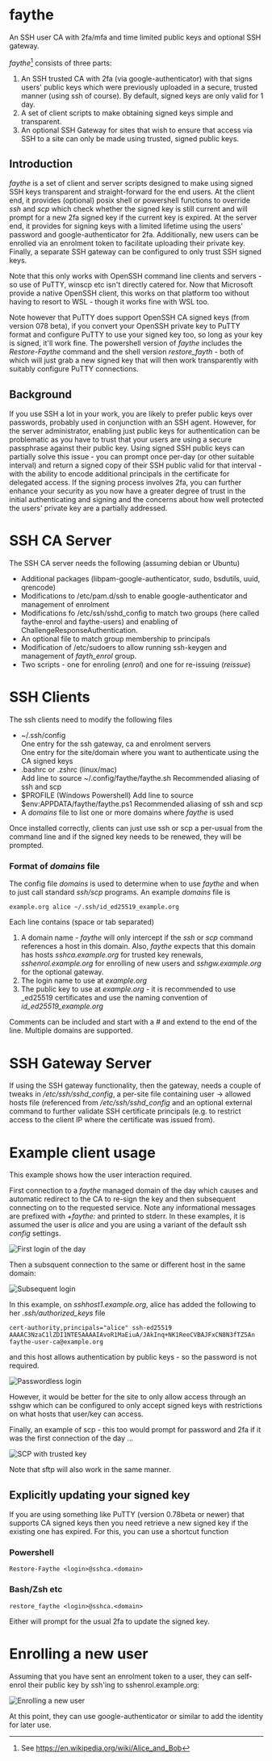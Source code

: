 # faythe
An SSH user CA with 2fa/mfa and time limited public keys and optional SSH gateway.

_faythe_[^1] consists of three parts:

1. An SSH trusted CA with 2fa (via google-authenticator) with that signs users' public keys which were previously uploaded in a secure, trusted manner (using ssh of course). By default, signed keys are only valid for 1 day.
2. A set of client scripts to make obtaining signed keys simple and transparent.
3. An optional SSH Gateway for sites that wish to ensure that access via SSH to a site can only be made using trusted, signed public keys.

## Introduction

_faythe_ is a set of client and server scripts designed to make using signed SSH keys transparent and straight-forward for the end users. At the client end, it provides (optional) posix shell or powershell functions to override _ssh_ and _scp_ which check whether the signed key is still current and will prompt for a new 2fa signed key if the current key is expired. At the server end, it provides for signing keys with a limited lifetime using the users' password and google-authenticator for 2fa. Additionally, new users can be enrolled via an enrolment token to facilitate uploading their private key. Finally, a separate SSH gateway can be configured to only trust SSH signed keys.

Note that this only works with OpenSSH command line clients and servers - so use of PuTTY, winscp etc isn't directly catered for. Now that Microsoft provide a native OpenSSH client, this works on that platform too without having to resort to WSL - though it works fine with WSL too.

Note however that PuTTY does support OpenSSH CA signed keys (from version 078 beta), if you convert your OpenSSH private key to PuTTY format and configure PuTTY to use your signed key too, so long as your key is signed, it'll work fine. The powershell version of _faythe_ includes the _Restore-Faythe_ command and the shell version _restore\_fayth_ - both of which will just grab a new signed key that will then work transparently with suitably configure PuTTY connections.

## Background

If you use SSH a lot in your work, you are likely to prefer public keys over passwords, probably used in conjunction with an SSH agent. However, for the server administrator, enabling just public keys for authentication can be problematic as you have to trust that your users are using a secure passphrase against their public key. Using signed SSH public keys can partially solve this issue - you can prompt once per-day (or other suitable interval) and return a signed copy of their SSH public valid for that interval - with the ability to encode additional principals in the certificate for delegated access. If the signing process involves 2fa, you can further enhance your security as you now have a greater degree of trust in the initial authenticating and signing and the concerns about how well protected the users' private key are a partially addressed.

# SSH CA Server

The SSH CA server needs the following (assuming debian or Ubuntu)

* Additional packages (libpam-google-authenticator, sudo, bsdutils, uuid, qrencode)
* Modifications to /etc/pam.d/ssh to enable google-authenticator and management of enrolment
* Modifications fo /etc/ssh/sshd_config to match two groups (here called faythe-enrol and faythe-users) and enabling of ChallengeResponseAuthentication.
* An optional file to match group membership to principals
* Modification of /etc/sudoers to allow running ssh-keygen and management of _fayth_enrol_ group.
* Two scripts - one for enroling (_enrol_) and one for re-issuing (_reissue_)

# SSH Clients

The ssh clients need to modify the following files

* ~/.ssh/config  
  One entry for the ssh gateway, ca and enrolment servers  
  One entry for the site/domain where you want to authenticate using the CA signed keys
* .bashrc or .zshrc (linux/mac)  
  Add line to source ~/.config/faythe/faythe.sh
  Recommended aliasing of ssh and scp
* $PROFILE (Windows Powershell)
  Add line to source $env:APPDATA/faythe/faythe.ps1
  Recommended aliasing of ssh and scp
* A _domains_ file to list one or more domains where _faythe_ is used

Once installed correctly, clients can just use ssh or scp a per-usual from the command line and if the signed key needs to be renewed, they will be prompted.

### Format of _domains_ file

The config file _domains_ is used to determine when to use _faythe_ and when to just call standard _ssh/scp_ programs. An example _domains_ file is
```
example.org alice ~/.ssh/id_ed25519_example.org
```

Each line contains (space or tab separated)
1. A domain name - _faythe_ will only intercept if the _ssh_ or _scp_ command references a host in this domain. Also, _faythe_ expects that this domain has hosts _sshca.example.org_ for trusted key renewals, _sshenrol.example.org_ for enrolling of new users and _sshgw.example.org_ for the optional gateway.
2. The login name to use at _example.org_
3. The public key to use at _example.org_ - it is recommended to use _ed25519 certificates and use the naming convention of _id_ed25519_example.org_

Comments can be included and start with a _#_ and extend to the end of the line. Multiple domains are supported.

# SSH Gateway Server

If using the SSH gateway functionality, then the gateway, needs a couple of tweaks in _/etc/ssh/sshd_config_, a per-site file containing user -> allowed hosts file (referenced from _/etc/ssh/sshd_config_ and an optional external command to further validate SSH certificate principals (e.g. to restrict access to the client IP where the certificate was issued from).

# Example client usage

This example shows how the user interaction required.

First connection to a _faythe_ managed domain of the day which causes and automatic redirect to the CA to re-sign the key and then subsequent connecting on to the requested service. Note any informational messages are prefixed with _+faythe:_ and printed to stderr. In these examples, it is assumed the user is _alice_ and you are using a variant of the default ssh _config_ settings.

![First login of the day](images/login1.png)

Then a subsquent connection to the same or different host in the same domain:

![Subsequent login](images/login2.png)

In this example, on _sshhost1.example.org_, alice has added the following to her _.ssh/authorized_keys_ file

```
cert-authority,principals="alice" ssh-ed25519 AAAAC3NzaC1lZDI1NTE5AAAAIAvoR1MaEiuA/JAkInq+NK1ReeCVBAJFxCN8N3fTZ5An faythe-user-ca@example.org
```

and this host allows authentication by public keys - so the password is not required.

![Passwordless login](images/login3.png)

However, it would be better for the site to only allow access through an sshgw which can be configured to only accept signed keys with restrictions on what hosts that user/key can access.

Finally, an example of scp - this too would prompt for password and 2fa if it was the first connection of the day ...

![SCP with trusted key](images/scp.png)

Note that sftp will also work in the same manner.

## Explicitly updating your signed key

If you are using something like PuTTY (version 0.78beta or newer) that supports CA signed keys then you need retrieve a new signed key if the existing one has expired. For this, you can use a shortcut function 

### Powershell

```
Restore-Faythe <login>@sshca.<domain>
```

### Bash/Zsh etc

```
restore_faythe <login>@sshca.<domain>
```

Either will prompt for the usual 2fa to update the signed key.

# Enrolling a new user

Assuming that you have sent an enrolment token to a user, they can self-enrol their public key by ssh'ing to sshenrol.example.org:

![Enrolling a new user](images/enrol.png)

At this point, they can use google-authenticator or similar to add the identity for later use.

[^1]: See https://en.wikipedia.org/wiki/Alice_and_Bob